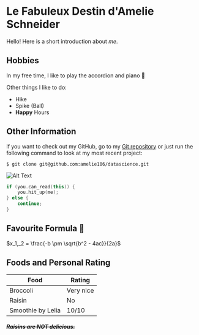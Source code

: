 # Le Fabuleux Destin d'Amelie Schneider
Hello! Here is a short introduction about *me*.

## Hobbies
In my free time, I like to play the accordion and piano :musical_keyboard: 

Other things I like to do:
- Hike
- Spike (Ball)
- **Happy** Hours


## Other Information
if you want to check out my GitHub, go to my [Git repository](https://github.com/amelie106) or just run the following command to look at my most recent project:

`$ git clone git@github.com:amelie106/datascience.git`

![Alt Text](https://media.giphy.com/media/alvlhqPcBSNDs4wE3P/giphy.gif)

```C++
if (you.can_read(this)) {
    you.hit_up(me);
} else {
    continue;
}
```

## Favourite Formula :new_moon_with_face: 

$x_1,_2 = \frac{-b \pm \sqrt{b^2 - 4ac}}{2a}$


## Foods and Personal Rating

| Food                |  Rating     |
| -----------         |  ------     |
| Broccoli            | Very nice   |
| Raisin              | No          |
| Smoothie by Lelia   | 10/10       |


##### ~~Raisins are NOT delicious.~~


